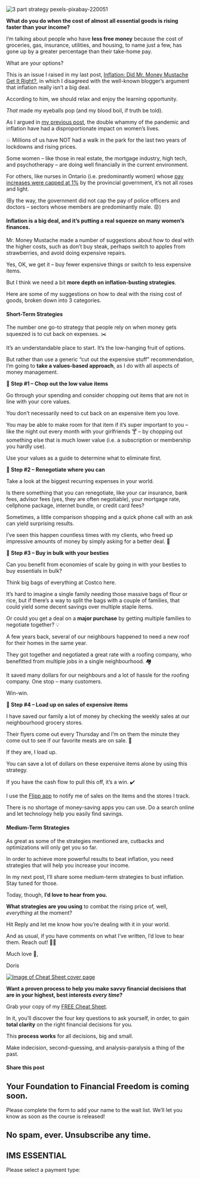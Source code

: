 ![3 part strategy pexels-pixabay-220051](https://yourfinanciallaunchpad.com/wp-content/uploads/elementor/thumbs/3-part-strategy-pexels-pixabay-220051-scaled-qdc6cm24mpeaptsvbauwodz497fhw5tcknivligozs.jpg "3 part strategy pexels-pixabay-220051")

**What do you do when the cost of almost all essential goods is rising faster than your income?**

I’m talking about people who have **less free money** because the cost of groceries, gas, insurance, utilities, and housing, to name just a few, has gone up by a greater percentage than their take-home pay.

What are your options?

This is an issue I raised in my last post, [Inflation: Did Mr. Money Mustache Get It Right?](https://yourfinanciallaunchpad.com/inflation-did-mr-money-mustache-get-it-right/), in which I disagreed with the well-known blogger’s argument that inflation really isn’t a big deal.

According to him, we should relax and enjoy the learning opportunity.

*That* made my eyeballs pop (and my blood boil, if truth be told).

As I argued in [my previous post](https://yourfinanciallaunchpad.com/inflation-did-mr-money-mustache-get-it-right/), the double whammy of the pandemic and inflation have had a disproportionate impact on women’s lives.

💥 Millions of us have NOT had a walk in the park for the last two years of lockdowns and rising prices.

Some women – like those in real estate, the mortgage industry, high tech, and psychotherapy – are doing well financially in the current environment.

For others, like nurses in Ontario (i.e. predominantly women) whose [pay increases were capped at 1%](https://www.cbc.ca/news/canada/toronto/ontario-nurses-pay-increase-ona-covid-doug-ford-1.5607068) by the provincial government, it’s not all roses and light.

(By the way, the government did not cap the pay of police officers and doctors – sectors whose members are predominantly male. 😡)

#### Inflation is a big deal, and it’s putting a real squeeze on many women’s finances.

Mr. Money Mustache made a number of suggestions about how to deal with the higher costs, such as don’t buy steak, perhaps switch to apples from strawberries, and avoid doing expensive repairs.

Yes, OK, we get it – buy fewer expensive things or switch to less expensive items.

But I think we need a bit **more depth on inflation-busting strategies**.

Here are some of my suggestions on how to deal with the rising cost of goods, broken down into 3 categories.

#### Short-Term Strategies

The number one go-to strategy that people rely on when money gets squeezed is to cut back on expenses. ✂️

It’s an understandable place to start. It’s the low-hanging fruit of options.

But rather than use a generic “cut out the expensive stuff” recommendation, I’m going to **take a values-based approach**, as I do with all aspects of money management.

**🔆 Step #1 – Chop out the low value items**

Go through your spending and consider chopping out items that are not in line with your core values.

You don’t necessarily need to cut back on an expensive item you love.

You may be able to make room for that item if it’s super important to you – like the night out every month with your girlfriends 🍸 – by chopping out something else that is much lower value (i.e. a subscription or membership you hardly use).

Use your values as a guide to determine what to eliminate first.

**🔆 Step #2 – Renegotiate where you can**

Take a look at the biggest recurring expenses in your world.

Is there something that you can renegotiate, like your car insurance, bank fees, advisor fees (yes, they are often negotiable), your mortgage rate, cellphone package, internet bundle, or credit card fees?

Sometimes, a little comparison shopping and a quick phone call with an ask can yield surprising results.

I’ve seen this happen countless times with my clients, who freed up impressive amounts of money by simply asking for a better deal. 🎉

**🔆 Step #3 – Buy in bulk with your besties**

Can you benefit from economies of scale by going in with your besties to buy essentials in bulk?

Think big bags of everything at Costco here.

It’s hard to imagine a single family needing those massive bags of flour or rice, but if there’s a way to split the bags with a couple of families, that could yield some decent savings over multiple staple items.

Or could you get a deal on a **major purchase** by getting multiple families to negotiate together? 💡

A few years back, several of our neighbours happened to need a new roof for their homes in the same year.

They got together and negotiated a great rate with a roofing company, who benefitted from multiple jobs in a single neighbourhood. 🏘️

It saved many dollars for our neighbours and a lot of hassle for the roofing company. One stop – many customers.

Win-win.

**🔆 Step #4 – Load up on sales of expensive items**

I have saved our family a lot of money by checking the weekly sales at our neighbourhood grocery stores.

Their flyers come out every Thursday and I’m on them the minute they come out to see if our favorite meats are on sale. 🍗

If they are, I load up.

You can save a lot of dollars on these expensive items alone by using this strategy.

If you have the cash flow to pull this off, it’s a win. ✔️

I use the [Flipp app](https://flipp.com/home) to notify me of sales on the items and the stores I track.

There is no shortage of money-saving apps you can use. Do a search online and let technology help you easily find savings.

#### Medium-Term Strategies

As great as some of the strategies mentioned are, cutbacks and optimizations will only get you so far.

In order to achieve more powerful results to beat inflation, you need strategies that will help you increase your income.

In my next post, I’ll share some medium-term strategies to bust inflation. Stay tuned for those.

Today, though, **I’d love to hear from you.**

**What strategies are you using** to combat the rising price of, well, *everything* at the moment?

Hit Reply and let me know how you’re dealing with it in your world.

And as usual, if you have comments on what I’ve written, I’d love to hear them. Reach out! 🙋‍♀️

Much love 💖,

Doris

[![Image of Cheat Sheet cover page](https://yourfinanciallaunchpad.com/wp-content/uploads/elementor/thumbs/Image-of-Cheat-Sheet-cover-page-1-qdc6cl407hkwfe9g4kotczrg98wq9qflnb0lcioeeg.png "Image of Cheat Sheet cover page")](https://yourfinanciallaunchpad.com/4-questions-cheat-sheet/)

**Want a proven process to help you make savvy financial decisions that are in your highest, best interests *every time*?**

Grab your copy of my [FREE Cheat Sheet](https://yourfinanciallaunchpad.com/4-questions-cheat-sheet/).

In it, you’ll discover the four key questions to ask yourself, in order, to gain **total clarity** on the right financial decisions for you.

This **process works** for all decisions, big and small.

Make indecision, second-guessing, and analysis-paralysis a thing of the past.

#### Share this post

## Your Foundation to Financial Freedom is coming soon.

Please complete the form to add your name to the wait list. We’ll let you know as soon as the course is released!

## No spam, ever. Unsubscribe any time.

## IMS ESSENTIAL

Please select a payment type: